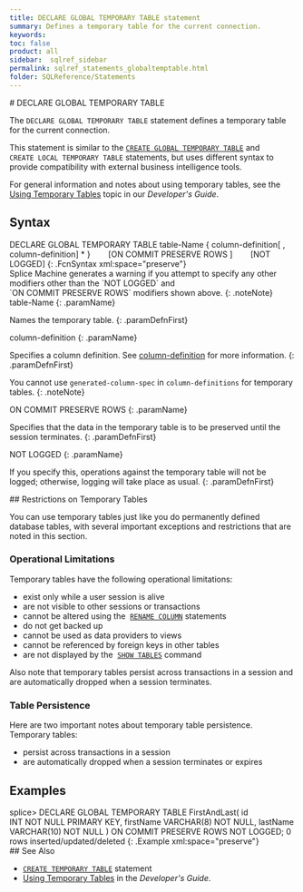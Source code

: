 ```yaml
---
title: DECLARE GLOBAL TEMPORARY TABLE statement
summary: Defines a temporary table for the current connection.
keywords: 
toc: false
product: all
sidebar:  sqlref_sidebar
permalink: sqlref_statements_globaltemptable.html
folder: SQLReference/Statements
---
```

<section>
<div class="TopicContent" data-swiftype-index="true" markdown="1">
# DECLARE GLOBAL TEMPORARY TABLE

The `DECLARE GLOBAL TEMPORARY TABLE` statement defines a temporary table
for the current connection.

This statement is similar to the
[`CREATE GLOBAL TEMPORARY TABLE`](#) and `CREATE LOCAL TEMPORARY TABLE`
statements, but uses different syntax to provide compatibility with
external business intelligence tools.

For general information and notes about using temporary tables, see the
[Using Temporary Tables](developers_fundamentals_temptables.html) topic
in our *Developer's Guide*.

## Syntax

<div class="fcnWrapperWide" markdown="1">
    DECLARE GLOBAL TEMPORARY TABLE table-Name
       { column-definition[ , column-definition] * }
           [ON COMMIT PRESERVE ROWS ]
           [NOT LOGGED]
{: .FcnSyntax xml:space="preserve"}

</div>
Splice Machine generates a warning if you attempt to specify any other
modifiers other than the `NOT LOGGED` and
`ON COMMIT PRESERVE ROWS` modifiers shown above.
{: .noteNote}

<div class="paramList" markdown="1">
table-Name
{: .paramName}

Names the temporary table.
{: .paramDefnFirst}

column-definition
{: .paramName}

Specifies a column definition. See
[column-definition](sqlref_statements_columndef.html) for more
information.
{: .paramDefnFirst}

You cannot use `generated-column-spec` in `column-definitions` for
temporary tables.
{: .noteNote}

ON COMMIT PRESERVE ROWS
{: .paramName}

Specifies that the data in the temporary table is to be preserved until
the session terminates.
{: .paramDefnFirst}

NOT LOGGED
{: .paramName}

If you specify this, operations against the temporary table will not be
logged; otherwise, logging will take place as usual.
{: .paramDefnFirst}

</div>
## Restrictions on Temporary Tables

You can use temporary tables just like you do permanently defined
database tables, with several important exceptions and restrictions that
are noted in this section.

### Operational Limitations

Temporary tables have the following operational limitations:

* exist only while a user session is alive
* are not visible to other sessions or transactions
* cannot be altered using the
 &nbsp;[`RENAME COLUMN`](sqlref_statements_renamecolumn.html) statements
* do not get backed up
* cannot be used as data providers to views
* cannot be referenced by foreign keys in other tables
* are not displayed by the &nbsp;[`SHOW
  TABLES`](cmdlineref_showtables.html) command

Also note that temporary tables persist across transactions in a session
and are automatically dropped when a session terminates.

### Table Persistence

Here are two important notes about temporary table persistence.
Temporary tables:

* persist across transactions in a session
* are automatically dropped when a session terminates or expires

## Examples

<div class="preWrapper" markdown="1">
    splice> DECLARE GLOBAL TEMPORARY TABLE FirstAndLast(
          id INT NOT NULL PRIMARY KEY,
          firstName VARCHAR(8) NOT NULL,
          lastName VARCHAR(10) NOT NULL )
       ON COMMIT PRESERVE ROWS
       NOT LOGGED;
    0 rows inserted/updated/deleted
{: .Example xml:space="preserve"}

</div>
## See Also

* [`CREATE TEMPORARY TABLE`](sqlref_expressions_table.html) statement
* [Using Temporary Tables](developers_fundamentals_temptables.html) in
  the *Developer's Guide*.

</div>
</section>

